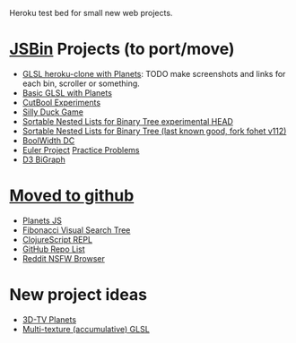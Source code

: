 Heroku test bed for small new web projects.

# [JSBin](http://jsbin.com/) Projects (to port/move)

 - [GLSL heroku-clone with Planets](http://jsbin.com/gefuv/edit): TODO make screenshots and links for each bin, scroller or something.
 - [Basic GLSL with Planets](http://jsbin.com/aCEcohi/edit)
 - [CutBool Experiments](http://jsbin.com/UfAnonA/edit)
 - [Silly Duck Game](http://jsbin.com/uCIGelO/edit)
 - [Sortable Nested Lists for Binary Tree experimental HEAD](http://jsbin.com/fohet/edit)
 - [Sortable Nested Lists for Binary Tree (last known good, fork fohet v112)](http://jsbin.com/larim/1/edit)
 - [BoolWidth DC](http://jsbin.com/larim/1/edit)
 - [Euler Project](https://projecteuler.net/problem=17) [Practice Problems](http://jsbin.com/mokif/edit)
 - [D3 BiGraph](http://jsbin.com/bakoniso/edit)

# [Moved to github](http://coffee-test-emh.herokuapp.com/)
 - [Planets JS](http://jsbin.com/ayemum/edit/)
 - [Fibonacci Visual Search Tree](http://jsbin.com/AneBATu/edit)
 - [ClojureScript REPL](http://jsbin.com/UcayUD/edit)
 - [GitHub Repo List](http://jsbin.com/OKiROPu/edit)
 - [Reddit NSFW Browser](http://jsbin.com/atokom/edit)

# New project ideas
 - [3D-TV Planets](http://picanteverde.github.io/3dtv/src/tv3d5.html)
 - [Multi-texture (accumulative) GLSL](http://jsbin.com/rogigubi/1/edit)
